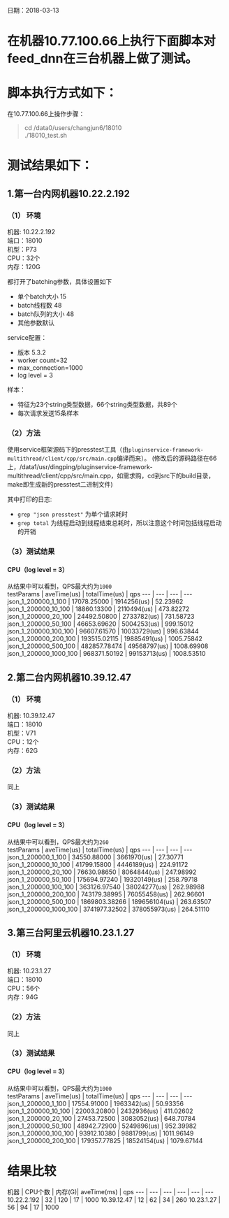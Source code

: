 日期：2018-03-13
# 在机器10.77.100.66上执行下面脚本对feed_dnn在三台机器上做了测试。  
# 脚本执行方式如下：  
在10.77.100.66上操作步骤：
>cd /data0/users/changjun6/18010  
>./18010_test.sh
# 测试结果如下：
## 1.第一台内网机器10.22.2.192 
### （1） 环境 ##
机器: 10.22.2.192  
端口：18010  
机型：P73  
CPU：32个    
内存：120G

都打开了batching参数，具体设置如下

* 单个batch大小 15
* batch线程数 48
* batch队列的大小 48
* 其他参数默认

service配置：

* 版本 5.3.2
* worker count=32
* max_connection=1000
* log level = 3

样本：

* 特征为23个string类型数据，66个string类型数据，共89个
* 每次请求发送15条样本

### （2）方法 

使用service框架源码下的presstest工具（由`pluginservice-framework-multithread/client/cpp/src/main.cpp`编译而来）。
(修改后的源码路径在66上，/data1/usr/dingping/pluginservice-framework-multithread/client/cpp/src/main.cpp，如需求购，cd到src下的build目录，make即生成新的presstest二进制文件)

其中打印的日志:
    
* `grep "json presstest"` 为单个请求耗时
* `grep total` 为线程启动到线程结束总耗时，所以注意这个时间包括线程启动的开销

### （3）测试结果

#### CPU（log level = 3）  
从结果中可以看到，QPS最大约为`1000`  
testParams | aveTime(us) | totalTime(us) | qps
--- | --- | --- | ---
json_1_200000_1_100 | 17078.25000 | 1914256(us)	 | 52.23962
json_1_200000_10_100 | 18860.13300 | 2110494(us)	 | 473.82272
json_1_200000_20_100 | 24492.50800 | 2733782(us)	 | 731.58723
json_1_200000_50_100 | 46653.69620 | 5004253(us)	 | 999.15012
json_1_200000_100_100 | 96607.61570 | 10033729(us)	 | 996.63844
json_1_200000_200_100 | 193515.02115 | 19885491(us)	 | 1005.75842
json_1_200000_500_100 | 482857.78474 | 49568797(us)	 | 1008.69908
json_1_200000_1000_100 | 968371.50192 | 99153713(us)	 | 1008.53510

## 2.第二台内网机器10.39.12.47
### （1） 环境 ##
机器: 10.39.12.47  
端口：18010  
机型：V71  
CPU：12个    
内存：62G
### （2）方法 
同上
### （3）测试结果

#### CPU（log level = 3）  
从结果中可以看到，QPS最大约为`260`  
testParams | aveTime(us) | totalTime(us) | qps
--- | --- | --- | ---
json_1_200000_1_100 | 34550.88000 | 3661970(us)	 | 27.30771
json_1_200000_10_100 | 41799.15800 | 4446189(us)	 | 224.91172
json_1_200000_20_100 | 76630.98650 | 8064844(us)	 | 247.98992
json_1_200000_50_100 | 175694.97240 | 19320149(us)	 | 258.79718
json_1_200000_100_100 | 363126.97540 | 38024277(us)	 | 262.98988
json_1_200000_200_100 | 743179.38995 | 76055458(us)	 | 262.96601
json_1_200000_500_100 | 1869803.38266 | 189656104(us)	 | 263.63507
json_1_200000_1000_100 | 3741977.32502 | 378055973(us)	 | 264.51110
## 3.第三台阿里云机器10.23.1.27
### （1） 环境 ##
机器: 10.23.1.27   
端口：18010  
CPU：56个    
内存：94G
### （2）方法 
同上
### （3）测试结果

#### CPU（log level = 3）  
从结果中可以看到，QPS最大约为`1000`  
testParams | aveTime(us) | totalTime(us) | qps
--- | --- | --- | ---
json_1_200000_1_100 | 17554.91000 | 1963342(us)	 | 50.93356
json_1_200000_10_100 | 22003.20800 | 2432936(us)	 | 411.02602
json_1_200000_20_100 | 27453.72500 | 3083052(us)	 | 648.70784
json_1_200000_50_100 | 48942.72900 | 5249896(us)	 | 952.39982
json_1_200000_100_100 | 93912.10380 | 9881799(us)	 | 1011.96149
json_1_200000_200_100 | 179357.77825 | 18524154(us)	 | 1079.67144
# 结果比较
机器 | CPU个数 | 内存(G)| aveTime(ms) | qps
--- | --- | --- | --- | --- | ---
10.22.2.192 | 32 | 120 | 17	 | 1000
10.39.12.47 | 12 | 62 | 34	 | 260
10.23.1.27 | 56 | 94 | 17	 | 1000

    
    

